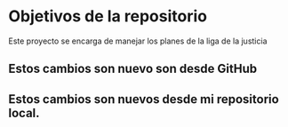 # Objetivos de la repositorio

Este proyecto se encarga de manejar los planes de la liga de la justicia

## Estos cambios son nuevo son desde GitHub
## Estos cambios son nuevos desde mi repositorio local.
